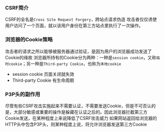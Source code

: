 ### CSRF简介
CSRF的全名是`Cross Site Request Forgery`，跨站点请求伪造
攻击者仅仅诱使用户访问了一个页面，就以该用户身份在第三方站点里执行了一次操作。

### 浏览器的Cookie策略
攻击者的请求之所以能够被服务器通过验证，是因为用户的浏览器成功发送了Cookie的缘故
浏览器所持有的Cookie分为两种：一种是`session cookie`，又称`临时cookie`；另一种是`Third-party Cookie`，也称为`本地cookie`
* session cookie 页面关闭就失效
* Third-party Cookie 有生命周期

### P3P头的副作用
尽管有些CSRF攻击实施起来不需要认证，不需要发送Cookie，但是不可否认的是，大部分敏感或重要的操作是躲藏在认证之后的。因此浏览器拦截第三方Cookie发送，在某种程度上来说降低了CSRF攻击威力
如果网站返回给浏览器的HTTP头中包含P3P头，则某种程度上说，将允许浏览器发送第三方Cookie